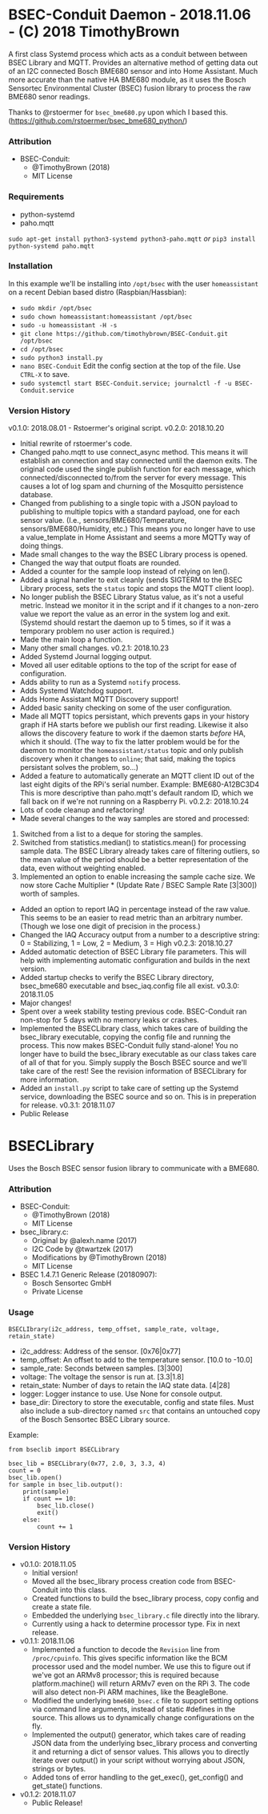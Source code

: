 # BSEC-Conduit Daemon - 2018.11.06 - (C) 2018 TimothyBrown
A first class Systemd process which acts as a conduit between between BSEC Library
and MQTT. Provides an alternative method of getting data out of an I2C connected
Bosch BME680 sensor and into Home Assistant. Much more accurate than the native
HA BME680 module, as it uses the Bosch Sensortec Environmental Cluster (BSEC)
fusion library to process the raw BME680 senor readings.

Thanks to @rstoermer for `bsec_bme680.py` upon which I based this.
(https://github.com/rstoermer/bsec_bme680_python/)

### Attribution
- BSEC-Conduit:
    - @TimothyBrown (2018)
    - MIT License

### Requirements
- python-systemd
- paho.mqtt

`sudo apt-get install python3-systemd python3-paho.mqtt`
  *or*
`pip3 install python-systemd paho.mqtt`

### Installation
In this example we'll be installing into `/opt/bsec` with the user `homeassistant`
on a recent Debian based distro (Raspbian/Hassbian):
- `sudo mkdir /opt/bsec`
- `sudo chown homeassistant:homeassistant /opt/bsec`
- `sudo -u homeassistant -H -s`
- `git clone https://github.com/timothybrown/BSEC-Conduit.git /opt/bsec`
- `cd /opt/bsec`
- `sudo python3 install.py`
- `nano BSEC-Conduit` Edit the config section at the top of the file. Use `CTRL-X` to save.
- `sudo systemctl start BSEC-Conduit.service; journalctl -f -u BSEC-Conduit.service`

### Version History
v0.1.0: 2018.08.01
    - Rstoermer's original script.
v0.2.0: 2018.10.20
- Initial rewrite of rstoermer's code.
- Changed paho.mqtt to use connect_async method. This means it will establish
an connection and stay connected until the daemon exits. The original code
used the single publish function for each message, which connected/disconnected
to/from the server for every message. This causes a lot of log spam and
churning of the Mosquitto persistence database.
- Changed from publishing to a single topic with a JSON payload to publishing to
multiple topics with a standard payload, one for each sensor value.
(I.e., sensors/BME680/Temperature, sensors/BME680/Humidity, etc.)
This means you no longer have to use a value_template in Home Assistant and
seems a more MQTTy way of doing things.
- Made small changes to the way the BSEC Library process is opened.
- Changed the way that output floats are rounded.
- Added a counter for the sample loop instead of relying on len().
- Added a signal handler to exit cleanly (sends SIGTERM to the BSEC Library
process, sets the `status` topic and stops the MQTT client loop).
- No longer publish the BSEC Library Status value, as it's not a useful metric.
Instead we monitor it in the script and if it changes to a non-zero value
we report the value as an error in the system log and exit. (Systemd should
restart the daemon up to 5 times, so if it was a temporary problem no user
action is required.)
- Made the main loop a function.
- Many other small changes.
v0.2.1: 2018.10.23
- Added Systemd Journal logging output.
- Moved all user editable options to the top of the script for
  ease of configuration.
- Adds ability to run as a Systemd `notify` process.
- Adds Systemd Watchdog support.
- Adds Home Assistant MQTT Discovery support!
- Added basic sanity checking on some of the user configuration.
- Made all MQTT topics persistant, which prevents gaps in your history graph if
HA starts before we publish our first reading. Likewise it also allows the
discovery feature to work if the daemon starts *before* HA, which it should.
(The way to fix the latter problem would be for the daemon to monitor the
`homeassistant/status` topic and only publish discovery when it changes
to `online`; that said, making the topics persistant solves the problem, so...)
- Added a feature to automatically generate an MQTT client ID out of the last
eight digits of the RPi's serial number. Example: BME680-A12BC3D4
This is more descriptive than paho.mqtt's default random ID, which we fall back
on if we're not running on a Raspberry Pi.
v0.2.2: 2018.10.24
- Lots of code cleanup and refactoring!
- Made several changes to the way samples are stored and processed:
1) Switched from a list to a deque for storing the samples.
2) Switched from statistics.median() to statistics.mean() for processing
   sample data. The BSEC Library already takes care of filtering outliers,
   so the mean value of the period should be a better representation of the
   data, even without weighting enabled.
3) Implemented an option to enable increasing the sample cache size.
   We now store Cache Multiplier * (Update Rate / BSEC Sample Rate [3|300]) worth of samples.
- Added an option to report IAQ in percentage instead of the raw value. This seems
to be an easier to read metric than an arbitrary number. (Though we lose
one digit of precision in the process.)
- Changed the IAQ Accuracy output from a number to a descriptive string:
0 = Stabilizing, 1 = Low, 2 = Medium, 3 = High
v0.2.3: 2018.10.27
- Added automatic detection of BSEC Library file parameters. This will help
with implementing automatic configuration and builds in the next version.
- Added startup checks to verify the BSEC Library directory, bsec_bme680 executable
and bsec_iaq.config file all exist.
v0.3.0: 2018.11.05
- Major changes!
- Spent over a week stability testing previous code. BSEC-Conduit ran non-stop for
5 days with no memory leaks or crashes.
- Implemented the BSECLibrary class, which takes care of building the bsec_library
executable, copying the config file and running the process. This now makes BSEC-Conduit
fully stand-alone! You no longer have to build the bsec_library executable as our
class takes care of all of that for you. Simply supply the Bosch BSEC source
and we'll take care of the rest! See the revision information of BSECLibrary for
more information.
- Added an `install.py` script to take care of setting up the Systemd service,
downloading the BSEC source and so on. This is in preperation for release.
v0.3.1: 2018.11.07
- Public Release

# BSECLibrary
Uses the Bosch BSEC sensor fusion library to communicate with a BME680.

### Attribution
- BSEC-Conduit:
  - @TimothyBrown (2018)
  - MIT License
- bsec_library.c:
  - Original by @alexh.name (2017)
  - I2C Code by @twartzek (2017)
  - Modifications by @TimothyBrown (2018)
  - MIT License
- BSEC 1.4.7.1 Generic Release (20180907):
  - Bosch Sensortec GmbH
  - Private License

### Usage
```
BSECLIbrary(i2c_address, temp_offset, sample_rate, voltage, retain_state)
```
- i2c_address: Address of the sensor.                             [0x76|0x77]
- temp_offset: An offset to add to the temperature sensor.    [10.0 to -10.0]
- sample_rate: Seconds between samples.                               [3|300]
- voltage: The voltage the sensor is run at.                    [3.3|1.8]
- retain_state: Number of days to retain the IAQ state data.            [4|28]
- logger: Logger instance to use. Use None for console output.
- base_dir: Directory to store the executable, config and state files. Must also include a sub-directory named `src` that contains an untouched copy of the Bosch Sensortec BSEC Library source.

Example:
```
from bseclib import BSECLibrary

bsec_lib = BSECLibrary(0x77, 2.0, 3, 3.3, 4)
count = 0
bsec_lib.open()
for sample in bsec_lib.output():
    print(sample)
    if count == 10:
        bsec_lib.close()
        exit()
    else:
        count += 1
```

### Version History
- v0.1.0: 2018.11.05
  - Initial version!
  - Moved all the bsec_library process creation code from BSEC-Conduit into this class.
  - Created functions to build the bsec_library process, copy config and create a state file.
  - Embedded the underlying `bsec_library.c` file directly into the library.
  - Currently using a hack to determine processor type. Fix in next release.
- v0.1.1: 2018.11.06
  - Implemented a function to decode the `Revision` line from
  `/proc/cpuinfo`. This gives specific information like the BCM processor used and
  the model number. We use this to figure out if we've got an ARMv8 processor;
  this is required because platform.machine() will return ARMv7 even on the RPi 3.
  The code will also detect non-Pi ARM machines, like the BeagleBone.
  - Modified the underlying `bme680_bsec.c` file to support setting options
  via command line arguments, instead of static #defines in the source.
  This allows us to dynamically change configurations on the fly.
  - Implemented the output() generator, which takes care of reading JSON data from the
  underlying bsec_library process and converting it and returning a dict of sensor values.
  This allows you to directly iterate over output() in your script without worrying about
  JSON, strings or bytes.
  - Added tons of error handling to the get_exec(), get_config() and get_state() functions.
- v0.1.2: 2018.11.07
  - Public Release!
